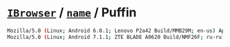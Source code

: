 # [`IBrowser`](/api/main/get-browser.md) / [`name`](../name.md) / Puffin

```sh
Mozilla/5.0 (Linux; Android 6.0.1; Lenovo P2a42 Build/MMB29M; en-us) AppleWebKit/537.36 (KHTML, like Gecko) Chrome/42.0.2311.135 Mobile Safari/537.36 Puffin/6.0.8.15804AP
Mozilla/5.0 (Linux; Android 7.1.1; ZTE BLADE A0620 Build/NMF26F; ru-ru) AppleWebKit/537.36 (KHTML, like Gecko) Chrome/79.0.3945.136 Mobile Safari/537.36 Puffin/9.2.0.50586AP
```